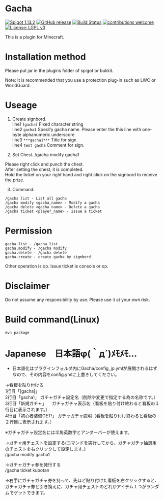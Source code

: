 # Gacha
[![Spigot 1.13.2](https://img.shields.io/badge/Spigot-1.13.2-brightgreen.svg)](https://www.spigotmc.org/wiki/spigot/)
[![GitHub release](https://img.shields.io/github/release/kubotan/Gacha.svg)](https://github.com/kubotan/Gacha/releases)
[![Build Status]( https://travis-ci.org/kubotan/Gacha.svg?branch=master)](https://travis-ci.org/kubotan/Gacha)
[![contributions welcome](https://img.shields.io/badge/contributions-welcome-brightgreen.svg?style=flat)](https://github.com/kubotan/Gacha/issues)
[![License: LGPL v3](https://img.shields.io/badge/License-LGPL%20v3-blue.svg)](https://github.com/kubotan/Gacha/blob/master/LICENSE)

This is a plugin for Minecraft.

# Installation method
Please put jar in the plugins folder of spigot or bukkit.   

Note: It is recommended that you use a protection plug-in such as LWC or WorldGuard.  

# Useage
1. Create signbord.  
 line1 `[gacha]` Fixed character string  
 line2 `gacha1` Specify gacha name. Please enter the this line with one-byte alphanumeric underscore  
 line3 `***gacha1***` Title for sign.  
 line4 `test gacha` Comment for sign.  

2. Set Chest.
 /gacha modify gacha1  

 Please right click and punch the chest.  
 After setting the chest, it is completed.  
 Hold the ticket on your right hand and right click on the signbord to receive the prize.  

3. Command.
```
/gacha list - List all gacha
/gacha modify <gacha_name> - Modify a gacha
/gacha delete <gacha_name> - Delete a gacha
/gacha ticket <player_name> - Issue a ticket
```

# Permission
```
gacha.list - /gacha list
gacha.modify - /gacha modify
gacha.delete - /gacha delete
gacha.create - create gacha by signbord
```
Other operation is op.
Issue ticket is console or op.

# Disclaimer
Do not assume any responsibility by use. Please use it at your own risk.

# Build command(Linux)
```
mvn package
```

# Japanese　日本語φ(｀д´)ﾒﾓﾒﾓ...

- 日本語化はプラグインフォルダ内にGacha/config_jp.ymlが展開されるはずなので、その内容をconfig.ymlに上書きしてください。


→看板を貼り付ける  
  1行目「[gacha]」  
  2行目「gacha1」       ガチャガチャ設定名（削除や変更で指定する為の名称です。）　  
  3行目「新規ガチャ」   　ガチャガチャ表示名（看板を貼り付け終わると看板の１行目に表示されます。）  
  4行目「初心者装備GET!」 ガチャガチャ説明（看板を貼り付け終わると看板の２行目に表示されます。）  
  
  ※ガチャガチャ設定名には半角英数字とアンダーバーが使えます。  
  
→ガチャ用チェストを設定する(コマンドを実行してから、ガチャガチャ抽選用のチェストを右クリックして設定します。)  
  /gacha modify gacha1  
  
→ガチャガチャ券を発行する  
  /gacha ticket kubotan  
  
→右手にガチャガチャ券を持って、先ほど貼り付けた看板を右クリックすると、  
  ガチャガチャ券と引き換えに、ガチャ用チェストのどれかアイテム１つがランダムでゲットできます。  
